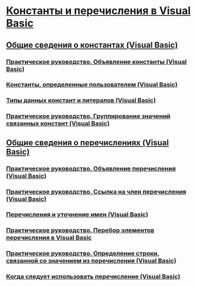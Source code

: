 # [Константы и перечисления в Visual Basic](index.md)
## [Общие сведения о константах (Visual Basic)](constants-overview.md)
### [Практическое руководство. Объявление константы (Visual Basic)](how-to-declare-a-constant.md)
### [Константы, определенные пользователем (Visual Basic)](user-defined-constants.md)
### [Типы данных констант и литералов (Visual Basic)](constant-and-literal-data-types.md)
### [Практическое руководство. Группирование значений связанных констант (Visual Basic)](how-to-group-related-constant-values-together.md)
## [Общие сведения о перечислениях (Visual Basic)](enumerations-overview.md)
### [Практическое руководство. Объявление перечисления (Visual Basic)](how-to-declare-enumerations.md)
### [Практическое руководство. Ссылка на член перечисления (Visual Basic)](how-to-refer-to-an-enumeration-member.md)
### [Перечисления и уточнение имен (Visual Basic)](enumerations-and-name-qualification.md)
### [Практическое руководство. Перебор элементов перечисления в Visual Basic](how-to-iterate-through-an-enumeration.md)
### [Практическое руководство. Определение строки, связанной со значением из перечисления (Visual Basic)](how-to-determine-the-string-associated-with-an-enumeration-value.md)
### [Когда следует использовать перечисление (Visual Basic)](when-to-use-an-enumeration.md)
